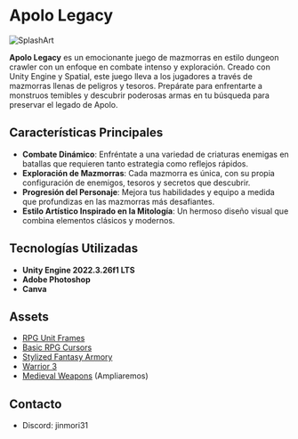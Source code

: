 # Apolo Legacy
![SplashArt](Apolo_Legacy(1).png)

**Apolo Legacy** es un emocionante juego de mazmorras en estilo dungeon crawler con un enfoque en combate intenso y exploración. Creado con Unity Engine y Spatial, este juego lleva a los jugadores a través de mazmorras llenas de peligros y tesoros. Prepárate para enfrentarte a monstruos temibles y descubrir poderosas armas en tu búsqueda para preservar el legado de Apolo.

## Características Principales

- **Combate Dinámico**: Enfréntate a una variedad de criaturas enemigas en batallas que requieren tanto estrategia como reflejos rápidos.
- **Exploración de Mazmorras**: Cada mazmorra es única, con su propia configuración de enemigos, tesoros y secretos que descubrir.
- **Progresión del Personaje**: Mejora tus habilidades y equipo a medida que profundizas en las mazmorras más desafiantes.
- **Estilo Artístico Inspirado en la Mitología**: Un hermoso diseño visual que combina elementos clásicos y modernos.

## Tecnologías Utilizadas

- **Unity Engine 2022.3.26f1 LTS**
- **Adobe Photoshop**
- **Canva**

## Assets
- [RPG Unit Frames](https://assetstore.unity.com/packages/2d/gui/icons/rpg-unitframes-1-powerful-metal-95252#description)
- [Basic RPG Cursors](https://assetstore.unity.com/packages/2d/textures-materials/basic-rpg-cursors-139404)
- [Stylized Fantasy Armory](https://assetstore.unity.com/packages/3d/environments/fantasy/stylized-fantasy-armory-low-poly-3d-art-249203)
- [Warrior 3](https://assetstore.unity.com/packages/3d/characters/humanoids/fantasy/warrior-3-180877)
- [Medieval Weapons](https://assetstore.unity.com/packages/3d/props/weapons/free-pack-of-medieval-weapons-136607)
(Ampliaremos)

## Contacto
- Discord: jinmori31
